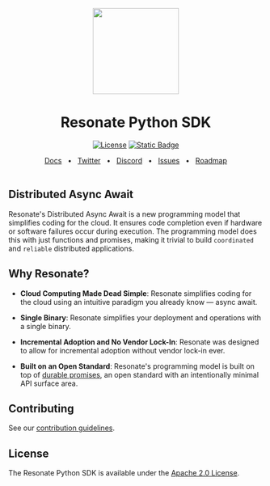 <p align="center">
   <img height="170"src="https://raw.githubusercontent.com/resonatehq/resonate/main/docs/img/echo.png">
</p>

<h1 align="center">Resonate Python SDK</h1>

<div align="center">

[![License](https://img.shields.io/badge/License-Apache_2.0-blue.svg)](https://opensource.org/licenses/Apache-2.0)
[![Static Badge](https://img.shields.io/badge/join%20our%20waitlist-8A2BE2?color=green)](https://forms.gle/bVRdiHD4RoBgNXCV9)

</div>

<div align="center">
  <a href="https://docs.resonatehq.io">Docs</a>
  <span>&nbsp;&nbsp;•&nbsp;&nbsp;</span>
  <a href="https://twitter.com/resonatehqio">Twitter</a>
  <span>&nbsp;&nbsp;•&nbsp;&nbsp;</span>
  <a href="https://resonatehq.io/discord">Discord</a>
  <span>&nbsp;&nbsp;•&nbsp;&nbsp;</span>
  <a href="https://github.com/resonatehq/resonate-sdk-py/issues">Issues</a>
  <span>&nbsp;&nbsp;•&nbsp;&nbsp;</span>
  <a href="https://github.com/resonatehq/resonate/issues/131">Roadmap</a>
  <br /><br />
</div>

## Distributed Async Await

Resonate's Distributed Async Await is a new programming model that simplifies coding for the cloud. It ensures code completion even if hardware or software failures occur during execution. The programming model does this with just functions and promises, making it trivial to build `coordinated` and `reliable` distributed applications.

## Why Resonate?

- **Cloud Computing Made Dead Simple**: Resonate simplifies coding for the cloud using an intuitive paradigm you already know — async await.

- **Single Binary**: Resonate simplifies your deployment and operations with a single binary.

- **Incremental Adoption and No Vendor Lock-In**: Resonate was designed to allow for incremental adoption without vendor lock-in ever.

- **Built on an Open Standard**: Resonate's programming model is built on top of [durable promises](https://github.com/resonatehq/durable-promise-specification), an open standard with an intentionally minimal API surface area.

## Contributing

See our [contribution guidelines](CONTRIBUTING.md).

## License

The Resonate Python SDK is available under the [Apache 2.0 License](LICENSE).
